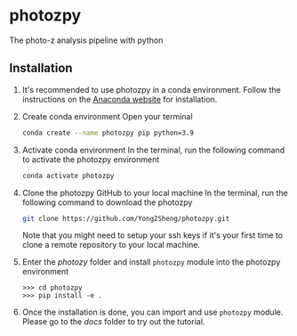 # photozpy
The photo-z analysis pipeline with python

## Installation

1. It's recommended to use photozpy in a conda environment. Follow the instructions on the [Anaconda website](https://docs.anaconda.com/free/anaconda/install/index.html) for installation.

2. Create conda environment
	Open your terminal
	```bash
	conda create --name photozpy pip python=3.9
	```

3. Activate conda environment
	In the terminal, run the following command to activate the photozpy environment
	```bash
	conda activate photozpy
	```

4. Clone the photozpy GitHub to your local machine
	In the terminal, run the following command to download the photozpy
	```bash
	git clone https://github.com/Yong2Sheng/photozpy.git
	```
	Note that you might need to setup your ssh keys if it's your first time to clone a remote repository to your local machine.

5. Enter the *photozy* folder and install `photozpy` module into the photozpy environment
	```shell
	>>> cd photozpy
	>>> pip install -e .
	```

6. Once the installation is done, you can import and use `photozpy` module. Please go to the *docs* folder to try out the tutorial. 

